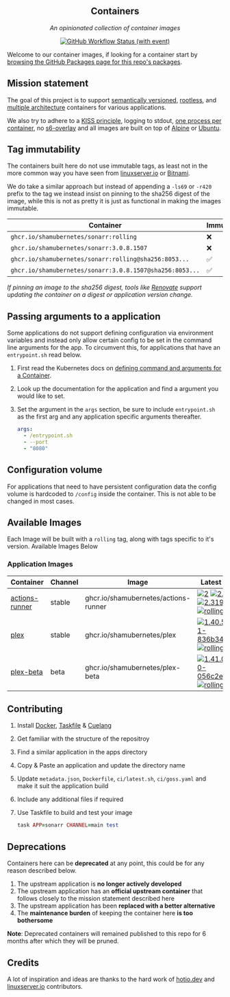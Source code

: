 <!---
NOTE: AUTO-GENERATED FILE
to edit this file, instead edit its template at: ./github/scripts/templates/README.md.j2
-->

<div align="center">

## Containers

*An opinionated collection of container images*

</div>

<div align="center">

[![GitHub Workflow Status (with event)](https://img.shields.io/github/actions/workflow/status/shamubernetes/containers/release-scheduled.yaml?style=for-the-badge\&label=Scheduled%20Release)](https://github.com/shamubernetes/containers/actions/workflows/release-scheduled.yaml)

</div>

Welcome to our container images, if looking for a container start by [browsing the GitHub Packages page for this repo's packages](https://github.com/shamubernetes?tab=packages\&repo_name=containers).

## Mission statement

The goal of this project is to support [semantically versioned](https://semver.org/), [rootless](https://rootlesscontaine.rs/), and [multiple architecture](https://www.docker.com/blog/multi-arch-build-and-images-the-simple-way/) containers for various applications.

We also try to adhere to a [KISS principle](https://en.wikipedia.org/wiki/KISS_principle), logging to stdout, [one process per container](https://testdriven.io/tips/59de3279-4a2d-4556-9cd0-b444249ed31e/), no [s6-overlay](https://github.com/just-containers/s6-overlay) and all images are built on top of [Alpine](https://hub.docker.com/_/alpine) or [Ubuntu](https://hub.docker.com/_/ubuntu).

## Tag immutability

The containers built here do not use immutable tags, as least not in the more common way you have seen from [linuxserver.io](https://fleet.linuxserver.io/) or [Bitnami](https://bitnami.com/stacks/containers).

We do take a similar approach but instead of appending a `-ls69` or `-r420` prefix to the tag we instead insist on pinning to the sha256 digest of the image, while this is not as pretty it is just as functional in making the images immutable.

| Container                                          | Immutable |
|----------------------------------------------------|-----------|
| `ghcr.io/shamubernetes/sonarr:rolling`                   | ❌         |
| `ghcr.io/shamubernetes/sonarr:3.0.8.1507`                | ❌         |
| `ghcr.io/shamubernetes/sonarr:rolling@sha256:8053...`    | ✅         |
| `ghcr.io/shamubernetes/sonarr:3.0.8.1507@sha256:8053...` | ✅         |

*If pinning an image to the sha256 digest, tools like [Renovate](https://github.com/renovatebot/renovate) support updating the container on a digest or application version change.*

## Passing arguments to a application

Some applications do not support defining configuration via environment variables and instead only allow certain config to be set in the command line arguments for the app. To circumvent this, for applications that have an `entrypoint.sh` read below.

1. First read the Kubernetes docs on [defining command and arguments for a Container](https://kubernetes.io/docs/tasks/inject-data-application/define-command-argument-container/).
2. Look up the documentation for the application and find a argument you would like to set.
3. Set the argument in the `args` section, be sure to include `entrypoint.sh` as the first arg and any application specific arguments thereafter.

   ```yaml
   args:
     - /entrypoint.sh
     - --port
     - "8080"
   ```

## Configuration volume

For applications that need to have persistent configuration data the config volume is hardcoded to `/config` inside the container. This is not able to be changed in most cases.

## Available Images

Each Image will be built with a `rolling` tag, along with tags specific to it's version. Available Images Below

### Application Images

Container | Channel | Image | Latest Tags
--- | --- | --- | ---
[actions-runner](https://github.com/shamubernetes/containers/pkgs/container/actions-runner) | stable | ghcr.io/shamubernetes/actions-runner |[![2](https://img.shields.io/badge/2-blue?style=flat-square)](https://github.com/shamubernetes/containers/pkgs/container/actions-runner/270227043?tag=2) [![2.319](https://img.shields.io/badge/2.319-blue?style=flat-square)](https://github.com/shamubernetes/containers/pkgs/container/actions-runner/270227043?tag=2.319) [![2.319.1](https://img.shields.io/badge/2.319.1-blue?style=flat-square)](https://github.com/shamubernetes/containers/pkgs/container/actions-runner/270227043?tag=2.319.1) [![rolling](https://img.shields.io/badge/rolling-green?style=flat-square)](https://github.com/shamubernetes/containers/pkgs/container/actions-runner/270227043?tag=rolling)
[plex](https://github.com/shamubernetes/containers/pkgs/container/plex) | stable | ghcr.io/shamubernetes/plex |[![1.40.5.8921-836b34c27](https://img.shields.io/badge/1.40.5.8921--836b34c27-blue?style=flat-square)](https://github.com/shamubernetes/containers/pkgs/container/plex/270227735?tag=1.40.5.8921-836b34c27) [![rolling](https://img.shields.io/badge/rolling-green?style=flat-square)](https://github.com/shamubernetes/containers/pkgs/container/plex/270227735?tag=rolling)
[plex-beta](https://github.com/shamubernetes/containers/pkgs/container/plex-beta) | beta | ghcr.io/shamubernetes/plex-beta |[![1.41.0.8930-056c2ed26](https://img.shields.io/badge/1.41.0.8930--056c2ed26-blue?style=flat-square)](https://github.com/shamubernetes/containers/pkgs/container/plex-beta/270227746?tag=1.41.0.8930-056c2ed26) [![rolling](https://img.shields.io/badge/rolling-green?style=flat-square)](https://github.com/shamubernetes/containers/pkgs/container/plex-beta/270227746?tag=rolling)

## Contributing

1. Install [Docker](https://docs.docker.com/get-docker/), [Taskfile](https://taskfile.dev/) & [Cuelang](https://cuelang.org/)
2. Get familiar with the structure of the repositroy
3. Find a similar application in the apps directory
4. Copy & Paste an application and update the directory name
5. Update `metadata.json`, `Dockerfile`, `ci/latest.sh`, `ci/goss.yaml` and make it suit the application build
6. Include any additional files if required
7. Use Taskfile to build and test your image

   ```ruby
   task APP=sonarr CHANNEL=main test
   ```

## Deprecations

Containers here can be **deprecated** at any point, this could be for any reason described below.

1. The upstream application is **no longer actively developed**
2. The upstream application has an **official upstream container** that follows closely to the mission statement described here
3. The upstream application has been **replaced with a better alternative**
4. The **maintenance burden** of keeping the container here **is too bothersome**

**Note**: Deprecated containers will remained published to this repo for 6 months after which they will be pruned.

## Credits

A lot of inspiration and ideas are thanks to the hard work of [hotio.dev](https://hotio.dev/) and [linuxserver.io](https://www.linuxserver.io/) contributors.
